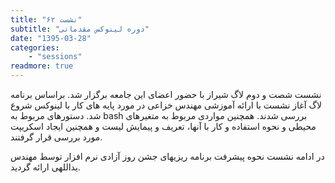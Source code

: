 ```yaml
---
title: "نشست ۶۲"
subtitle: "دوره لینوکس مقدماتی"
date: "1395-03-28"
categories:
    - "sessions"
readmore: true
---
```

نشست شصت و دوم لاگ شیراز با حضور اعضای این جامعه برگزار شد. براساس برنامه لاگ آغاز نشست با ارائه آموزشی مهندس خزاعی در مورد پایه های کار با لینوکس شروع شد. دستورهای مربوط به bash بررسی شدند. همچنین مواردی مربوط به متغیرهای محیطی و نحوه استفاده و کار با آنها، تعریف و پیمایش لیست و همچنین ایجاد اسکریپت مورد بررسی قرار گرفتند.

در ادامه نشست نحوه پیشرفت برنامه ریزیهای جشن روز آزادی نرم افزار توسط مهندس یداللهی ارائه گردید.

